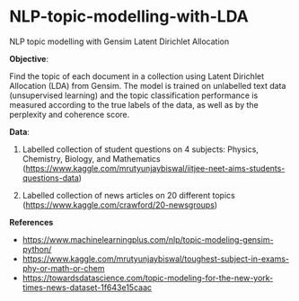 # NLP-topic-modelling-with-LDA
NLP topic modelling with Gensim Latent Dirichlet Allocation

**Objective**: 

Find the topic of each document in a collection using Latent Dirichlet Allocation (LDA) from Gensim. 
The model is trained on unlabelled text data (unsupervised learning) and the topic classification performance is measured according to the true labels of the data, as well as by the perplexity and coherence score.

**Data**: 

1) Labelled collection of student questions on 4 subjects: Physics, Chemistry, Biology, and Mathematics (https://www.kaggle.com/mrutyunjaybiswal/iitjee-neet-aims-students-questions-data)
   
2) Labelled collection of news articles on 20 different topics (https://www.kaggle.com/crawford/20-newsgroups)
  
**References**

* https://www.machinelearningplus.com/nlp/topic-modeling-gensim-python/
* https://www.kaggle.com/mrutyunjaybiswal/toughest-subject-in-exams-phy-or-math-or-chem
* https://towardsdatascience.com/topic-modeling-for-the-new-york-times-news-dataset-1f643e15caac
